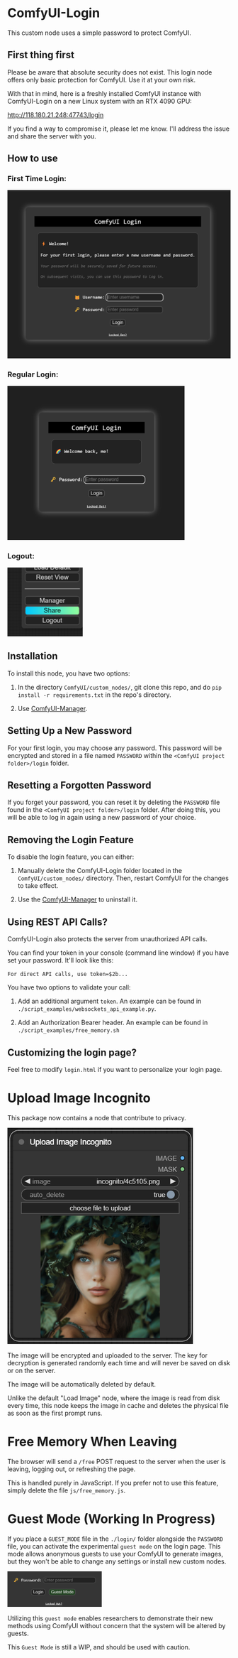 # ComfyUI-Login

This custom node uses a simple password to protect ComfyUI.

## First thing first

Please be aware that absolute security does not exist. This login node offers only basic
protection for ComfyUI. Use it at your own risk.

With that in mind, here is a freshly installed ComfyUI instance with ComfyUI-Login on a new Linux system with an RTX 4090 GPU:

http://118.180.21.248:47743/login

If you find a way to compromise it, please let me know. I'll address the issue and share the server with you.

## How to use

### First Time Login:
<img src="images/first_time_login.png" alt="First Time Login" width="520px">

### Regular Login:
<img src="images/login.png" alt="Login" width="400px">

### Logout:
<img src="images/logout.png" alt="Logout" width="170px">


## Installation

To install this node, you have two options:

1. In the directory `ComfyUI/custom_nodes/`, git clone this repo, and do `pip install -r
   requirements.txt` in the repo's directory.

2. Use [ComfyUI-Manager](https://github.com/ltdrdata/ComfyUI-Manager).

## Setting Up a New Password

For your first login, you may choose any password. This password will be encrypted and
stored in a file named `PASSWORD` within the `<ComfyUI project folder>/login` folder.

## Resetting a Forgotten Password

If you forget your password, you can reset it by deleting the `PASSWORD` file found in
the `<ComfyUI project folder>/login` folder. After doing this, you will be able to log
in again using a new password of your choice.

## Removing the Login Feature

To disable the login feature, you can either:

1. Manually delete the ComfyUI-Login folder located in the `ComfyUI/custom_nodes/`
   directory. Then, restart ComfyUI for the changes to take effect.

2. Use the [ComfyUI-Manager](https://github.com/ltdrdata/ComfyUI-Manager) to uninstall
   it.

## Using REST API Calls?

ComfyUI-Login also protects the server from unauthorized API calls.

You can find your token in your console (command line window) if you have set your
password. It'll look like this:

```text
For direct API calls, use token=$2b...
```

You have two options to validate your call:

1. Add an additional argument `token`. An example can be found in
   `./script_examples/websockets_api_example.py`.

2. Add an Authorization Bearer header. An example can be found in
   `./script_examples/free_memory.sh`

## Customizing the login page?

Feel free to modify `login.html` if you want to personalize your login page.

# Upload Image Incognito

This package now contains a node that contribute to privacy.

![Upload Image Incognito node](images/Upload_Image_Incognito.png)

The image will be encrypted and uploaded to the server. The key for decryption is generated randomly each time and will never be saved on disk or on the server.

The image will be automatically deleted by default.

Unlike the default "Load Image" node, where the image is read from disk every time, this node keeps the image in cache and deletes the physical file as soon as the first prompt runs.

# Free Memory When Leaving

The browser will send a `/free` POST request to the server when the user is leaving, logging out, or refreshing the page.

This is handled purely in JavaScript. If you prefer not to use this feature, simply delete the file `js/free_memory.js`.

# Guest Mode (Working In Progress)

If you place a `GUEST_MODE` file in the `./login/` folder alongside the `PASSWORD` file, you can activate the experimental `guest mode` on the login page. This mode allows anonymous guests to use your ComfyUI to generate images, but they won't be able to change any settings or install new custom nodes.

<img src="images/guest_mode.png" width="213">

Utilizing this `guest mode` enables researchers to demonstrate their new methods using ComfyUI without concern that the system will be altered by guests.

This `Guest Mode` is still a WIP, and should be used with caution.
